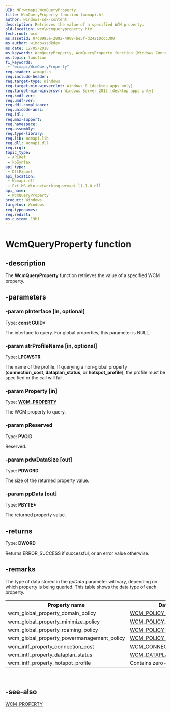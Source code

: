 ```yaml
---
UID: NF:wcmapi.WcmQueryProperty
title: WcmQueryProperty function (wcmapi.h)
author: windows-sdk-content
description: Retrieves the value of a specified WCM property.
old-location: wcm\wcmqueryproperty.htm
tech.root: wcm
ms.assetid: 07c0993e-2892-4908-be3f-d24210ccc300
ms.author: windowssdkdev
ms.date: 12/05/2018
ms.keywords: WcmQueryProperty, WcmQueryProperty function [Windows Connection Manager], wcm.wcmqueryproperty, wcmapi/WcmQueryProperty
ms.topic: function
f1_keywords: 
 - "wcmapi/WcmQueryProperty"
req.header: wcmapi.h
req.include-header: 
req.target-type: Windows
req.target-min-winverclnt: Windows 8 [desktop apps only]
req.target-min-winversvr: Windows Server 2012 [desktop apps only]
req.kmdf-ver: 
req.umdf-ver: 
req.ddi-compliance: 
req.unicode-ansi: 
req.idl: 
req.max-support: 
req.namespace: 
req.assembly: 
req.type-library: 
req.lib: Wcmapi.lib
req.dll: Wcmapi.dll
req.irql: 
topic_type:
 - APIRef
 - kbSyntax
api_type:
 - DllExport
api_location:
 - Wcmapi.dll
 - Ext-MS-Win-networking-wcmapi-l1-1-0.dll
api_name:
 - WcmQueryProperty
product: Windows
targetos: Windows
req.typenames: 
req.redist: 
ms.custom: 19H1
---
```


# WcmQueryProperty function


## -description


The <b>WcmQueryProperty</b> function retrieves the value of a specified WCM property.


## -parameters




### -param pInterface [in, optional]

Type: <b>const GUID*</b>

The interface to query. For global properties, this parameter is NULL.


### -param strProfileName [in, optional]

Type: <b>LPCWSTR</b>

The name of the profile. If querying a non-global property (<b>connection_cost</b>, <b>dataplan_status</b>, or <b>hotspot_profile</b>), the profile must be specified or the call will fail.


### -param Property [in]

Type: <b><a href="https://docs.microsoft.com/windows/desktop/api/wcmapi/ne-wcmapi-_wcm_property">WCM_PROPERTY</a></b>

The WCM property to query.


### -param pReserved

Type: <b>PVOID</b>

Reserved.


### -param pdwDataSize [out]

Type: <b>PDWORD</b>

The size of the returned property value.


### -param ppData [out]

Type: <b>PBYTE*</b>

The returned property value.


## -returns



Type: <b>DWORD</b>

Returns ERROR_SUCCESS if successful, or an error value otherwise.




## -remarks



The type of data stored in the <i>ppData</i> parameter will vary, depending on which property is being queried. This table shows the data type of each property.

<table>
<tr>
<th>Property name</th>
<th>Data type</th>
</tr>
<tr>
<td>wcm_global_property_domain_policy</td>
<td>
<a href="https://docs.microsoft.com/windows/desktop/api/wcmapi/ns-wcmapi-_wcm_policy_value">WCM_POLICY_VALUE</a>
</td>
</tr>
<tr>
<td>wcm_global_property_minimize_policy</td>
<td>
<a href="https://docs.microsoft.com/windows/desktop/api/wcmapi/ns-wcmapi-_wcm_policy_value">WCM_POLICY_VALUE</a>
</td>
</tr>
<tr>
<td>wcm_global_property_roaming_policy</td>
<td>
<a href="https://docs.microsoft.com/windows/desktop/api/wcmapi/ns-wcmapi-_wcm_policy_value">WCM_POLICY_VALUE</a>
</td>
</tr>
<tr>
<td>wcm_global_property_powermanagement_policy</td>
<td>
<a href="https://docs.microsoft.com/windows/desktop/api/wcmapi/ns-wcmapi-_wcm_policy_value">WCM_POLICY_VALUE</a>
</td>
</tr>
<tr>
<td>wcm_intf_property_connection_cost</td>
<td>
<a href="https://docs.microsoft.com/windows/desktop/api/wcmapi/ns-wcmapi-_wcm_connection_cost_data">WCM_CONNECTION_COST_DATA</a>
</td>
</tr>
<tr>
<td>wcm_intf_property_dataplan_status</td>
<td>
<a href="https://docs.microsoft.com/windows/desktop/api/wcmapi/ns-wcmapi-_wcm_dataplan_status">WCM_DATAPLAN_STATUS</a>
</td>
</tr>
<tr>
<td>wcm_intf_property_hotspot_profile</td>
<td>Contains zero-length output. </td>
</tr>
</table>
 




## -see-also




<a href="https://docs.microsoft.com/windows/desktop/api/wcmapi/ne-wcmapi-_wcm_property">WCM_PROPERTY</a>
 

 


